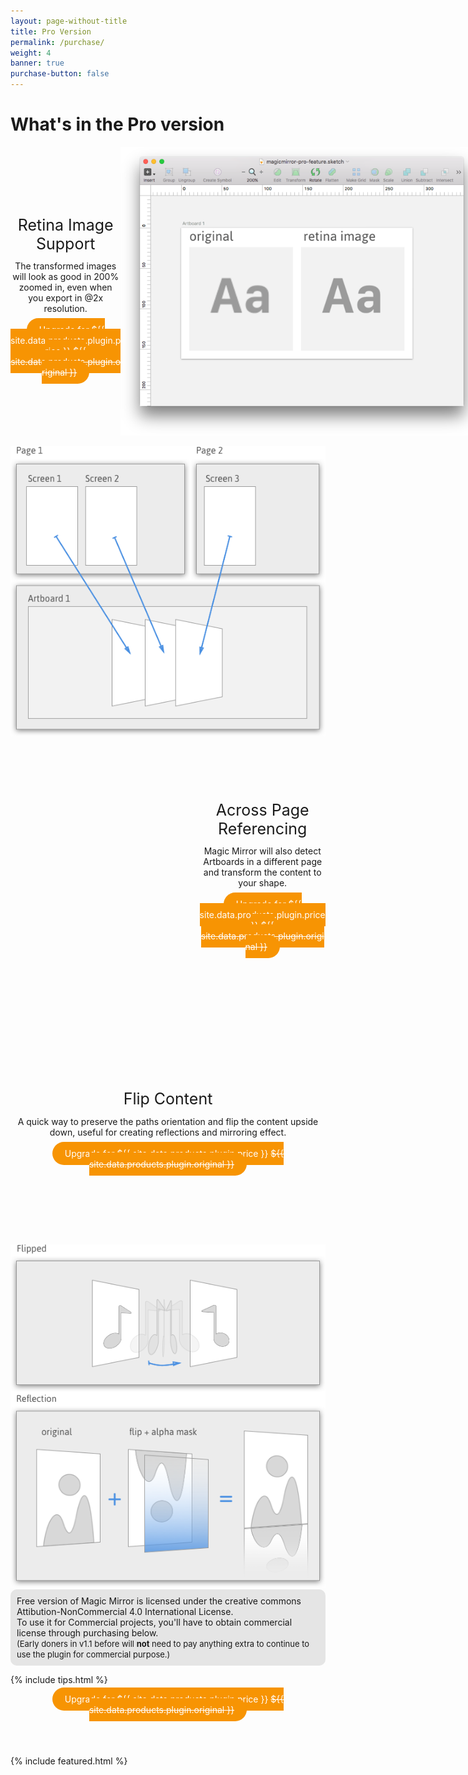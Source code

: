 ```yaml
---
layout: page-without-title
title: Pro Version
permalink: /purchase/
weight: 4
banner: true
purchase-button: false
---
```


<style type="text/css">
	.purchase-button
	{
	    color: #fff !important;
		background-color: #F79403;
		padding: 10px 20px 10px 20px;
		border-radius: 20px;
		text-decoration: none !important;
	}

	.custom-button-nav
	{
		margin: 0 0px 0 10px;
	}

	.first-block-left
	{
		width: 35%;
		float:left;
		padding: 110px 0;
	}

	.page-heading
	{
		text-align:center;
		margin-bottom: 0.5em;
		font-size: 25px;
	}

	.first-block-right
	{
		width: 65%;
		float:right;
	}

	.clear
	{
		clear: both;
	}

	.second-block-left
	{
		float: left;
	}

	.second-block-right
	{
		width: 40%;
		float: right;
		padding: 100px 0px;
	}

	.third-block-left
	{
		float: left;
		padding: 120px 0;
	}

	.third-block-right
	{
		float: right;
	}

	.fourth-block
	{
		width: 100%;
		background-color: #E5E5E5;
		border-radius: 10px;
	}

	.fourth-block-center
	{
		padding: 10px 10px 10px 10px;
	}

	.fourth-block-center span
	{
		font-size: 13px;
	}

	.fourth-block-center span span
	{
		font-weight: bold;
	}

	.fifth-block
	{
		background-color: #FFF7D0;
		width:100%;
		border-radius: 10px;
	}

	.fifth-first
	{
		float: left;
		width: 30%;
		padding: 0 15px 0 15px;
		text-align: center;
	}

	.fifth-second
	{
		float: left;
		width: 30%;
		padding: 0 20px 0 0px;
	}

	.sixth-block
	{
		width: 100%;
		text-align: center;
	}

	.seventh-block
	{
		width: 100%;
		background-color: #FAFAFA;
	}

	.seventh-first
	{
		width: 23%;
		float: left;
	}

	.seventh-second
	{
		width: 23%;
		float: left;
		padding: 0 15px 0 0;
	}

	.seventh-third
	{
		width: 23%;
		float: left;
		padding: 0 0px 0 10px;
	}

	.seventh-fourth
	{
		width: 23%;
		float: right;
	}


</style>

# What's in the Pro version

<div class="first-block">
	<div class="first-block-left">
		<div class="page-heading">Retina Image Support</div>
		<div style="text-align:center;">
			The transformed images will look as good in 200% zoomed in, even when you export in @2x resolution.
			<br><br>
			<a href="/proceed-to-purchase/" identifier="proceed-to-purchase-retina-image" class="purchase-button">Upgrade for ${{ site.data.products.plugin.price }} <s>${{ site.data.products.plugin.original }}</s></a>
		</div>
	</div>
	<div class="first-block-right">
		<img style="max-width: 580px !important;" src="/images/purchase-retina-image.png">
	</div>
</div>
<div class="py2 clear"></div>

<div class="second-block">
	<div class="second-block-left col-7">
		<img src="/images/purchase-across-page-rendering copy.png">
	</div>
	<div class="second-block-right">
		<div class="page-heading">Across Page Referencing</div>
		<div style="text-align:center;">
			Magic Mirror will also detect Artboards in a different page and transform the content to your shape.
			<br><br>
			<a href="/proceed-to-purchase/" identifier="proceed-to-purchase-across-page-reference" class="purchase-button">Upgrade for ${{ site.data.products.plugin.price }} <s>${{ site.data.products.plugin.original }}</s></a>
		</div>
	</div>
</div>
<div class="py2 clear"></div>

<div class="third-block">
	<div class="third-block-left col-5">
		<div class="page-heading">Flip Content</div>
		<div style="text-align:center;">
			A quick way to preserve the paths orientation and flip the content upside down, useful for creating reflections and mirroring effect.
			<br><br>
			<a href="/proceed-to-purchase/" identifier="proceed-to-purchase-flip-content" class="purchase-button">Upgrade for ${{ site.data.products.plugin.price }} <s>${{ site.data.products.plugin.original }}</s></a>
		</div>
	</div>
	<div class="third-block-right col-7">
		<img src="/images/purchase-flip-content.png">
	</div>
</div>
<div class="py2 clear"></div>

<div class="fourth-block">
	<div class="fourth-block-center">
		Free version of Magic Mirror is licensed under the creative commons Attibution-NonCommercial 4.0 International License.
		<br>
		To use it for Commercial projects, you'll have to obtain commercial license through purchasing below.
		<br>
		<span>
			(Early doners in v1.1 before will <span>not</span> need to pay anything extra to continue to use the plugin for commercial purpose.)
		</span>
	</div>
</div>
<div class="py2 clear"></div>

{% include tips.html %}

<div class="py2 clear"></div>

<div class="sixth-block">
	<a href="/proceed-to-purchase/" identifier="proceed-to-purchase-tips" class="purchase-button">Upgrade for ${{ site.data.products.plugin.price }} <s>${{ site.data.products.plugin.original }}</s></a>
</div>
<br><br><br>

{% include featured.html %}

